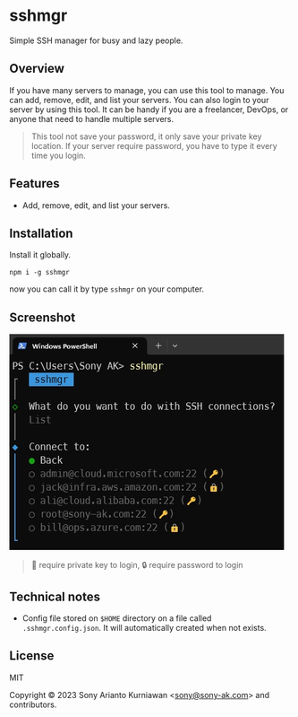 # sshmgr
Simple SSH manager for busy and lazy people.

## Overview

If you have many servers to manage, you can use this tool to manage. You can add, remove, edit, and list your servers. You can also login to your server by using this tool. It can be handy if you are a freelancer, DevOps, or anyone that need to handle multiple servers.

> This tool not save your password, it only save your private key location. If your server require password, you have to type it every time you login.

## Features

- Add, remove, edit, and list your servers.

## Installation

Install it globally.

```
npm i -g sshmgr
```

now you can call it by type `sshmgr` on your computer.

## Screenshot

![sshmgr](https://github.com/sonyarianto/sshmgr/blob/main/sshmgr-0.1.8.jpg?raw=true&02742374)

> 🔑 require private key to login, 🔒 require password to login

## Technical notes

- Config file stored on `$HOME` directory on a file called `.sshmgr.config.json`. It will automatically created when not exists.

## License

MIT

Copyright &copy; 2023 Sony Arianto Kurniawan <<sony@sony-ak.com>> and contributors.
